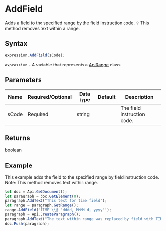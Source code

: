 # AddField

Adds a field to the specified range by the field instruction code.
💡  This method removes text within a range. 

## Syntax

```javascript
expression.AddField(sCode);
```

`expression` - A variable that represents a [ApiRange](../ApiRange.md) class.

## Parameters

| **Name** | **Required/Optional** | **Data type** | **Default** | **Description** |
| ------------- | ------------- | ------------- | ------------- | ------------- |
| sCode | Required | string |  | The field instruction code. |

## Returns

boolean

## Example

This example adds the field to the specified range by field instruction code. Note: This method removes text within range.

```javascript editor-docx
let doc = Api.GetDocument();
let paragraph = doc.GetElement(0);
paragraph.AddText("This text for time field");
let range = paragraph.GetRange();
range.AddField('TIME \\@ "dddd, MMMM d, yyyy"');
paragraph = Api.CreateParagraph();
paragraph.AddText("The text within range was replaced by field with TIME instruction field.");
doc.Push(paragraph);
```
